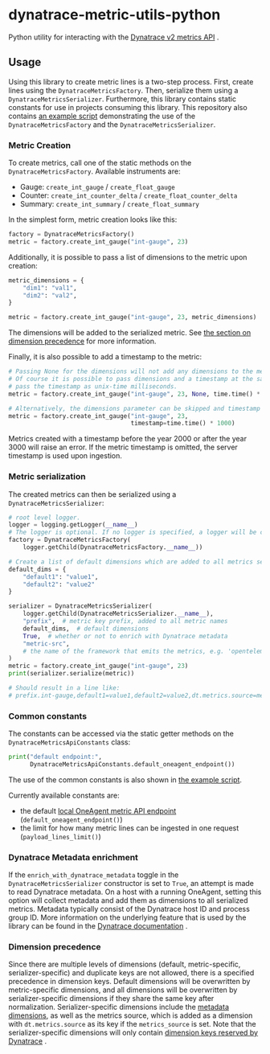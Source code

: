 # dynatrace-metric-utils-python

Python utility for interacting with
the [Dynatrace v2 metrics API](https://www.dynatrace.com/support/help/dynatrace-api/environment-api/metric-v2/)
.

## Usage

Using this library to create metric lines is a two-step process. First, create
lines using the `DynatraceMetricsFactory`. Then, serialize them using
a `DynatraceMetricsSerializer`. Furthermore, this library contains static
constants for use in projects consuming this library. This repository also
contains [an example script](example/example.py) demonstrating the use of
the `DynatraceMetricsFactory` and the `DynatraceMetricsSerializer`.

### Metric Creation

To create metrics, call one of the static methods on
the `DynatraceMetricsFactory`. Available instruments are:

- Gauge: `create_int_gauge` / `create_float_gauge`
- Counter: `create_int_counter_delta` / `create_float_counter_delta`
- Summary: `create_int_summary` / `create_float_summary`

In the simplest form, metric creation looks like this:

```python
factory = DynatraceMetricsFactory()
metric = factory.create_int_gauge("int-gauge", 23)
```

Additionally, it is possible to pass a list of dimensions to the metric upon
creation:

```python
metric_dimensions = {
    "dim1": "val1",
    "dim2": "val2",
}

metric = factory.create_int_gauge("int-gauge", 23, metric_dimensions)
```

The dimensions will be added to the serialized metric.
See [the section on dimension precedence](#dimension-precedence) for more
information.

Finally, it is also possible to add a timestamp to the metric:

```python
# Passing None for the dimensions will not add any dimensions to the metric.
# Of course it is possible to pass dimensions and a timestamp at the same time.
# pass the timestamp as unix-time milliseconds.
metric = factory.create_int_gauge("int-gauge", 23, None, time.time() * 1000)

# Alternatively, the dimensions parameter can be skipped and timestamp can be passed as a named parameter.
metric = factory.create_int_gauge("int-gauge", 23,
                                  timestamp=time.time() * 1000)
```

Metrics created with a timestamp before the year 2000 or after the year 3000
will raise an error. If the metric timestamp is omitted, the server timestamp
is used upon ingestion.

### Metric serialization

The created metrics can then be serialized using
a `DynatraceMetricsSerializer`:

```python
# root level logger.
logger = logging.getLogger(__name__)
# The logger is optional. If no logger is specified, a logger will be created.
factory = DynatraceMetricsFactory(
    logger.getChild(DynatraceMetricsFactory.__name__))

# Create a list of default dimensions which are added to all metrics serialized by this serializer.
default_dims = {
    "default1": "value1",
    "default2": "value2"
}

serializer = DynatraceMetricsSerializer(
    logger.getChild(DynatraceMetricsSerializer.__name__),
    "prefix",  # metric key prefix, added to all metric names
    default_dims,  # default dimensions
    True,  # whether or not to enrich with Dynatrace metadata
    "metric-src",
    # the name of the framework that emits the metrics, e.g. 'opentelemetry'
)
metric = factory.create_int_gauge("int-gauge", 23)
print(serializer.serialize(metric))

# Should result in a line like: 
# prefix.int-gauge,default1=value1,default2=value2,dt.metrics.source=metric-src gauge,23
```

### Common constants

The constants can be accessed via the static getter methods on
the `DynatraceMetricsApiConstants` class:

```python
print("default endpoint:",
      DynatraceMetricsApiConstants.default_oneagent_endpoint())
```

The use of the common constants is also shown
in [the example script](example/example.py).

Currently available constants are:

- the
  default [local OneAgent metric API endpoint](https://www.dynatrace.com/support/help/how-to-use-dynatrace/metrics/metric-ingestion/ingestion-methods/local-api/) (`default_oneagent_endpoint()`)
- the limit for how many metric lines can be ingested in one
  request (`payload_lines_limit()`)

### Dynatrace Metadata enrichment

If the `enrich_with_dynatrace_metadata` toggle in
the `DynatraceMetricsSerializer`
constructor is set to `True`, an attempt is made to read Dynatrace metadata. On
a host with a running OneAgent, setting this option will collect metadata and
add them as dimensions to all serialized metrics. Metadata typically consist of
the Dynatrace host ID and process group ID. More information on the underlying
feature that is used by the library can be found in
the [Dynatrace documentation](https://www.dynatrace.com/support/help/how-to-use-dynatrace/metrics/metric-ingestion/ingestion-methods/enrich-metrics/)
.

### Dimension precedence

Since there are multiple levels of dimensions (default, metric-specific,
serializer-specific) and duplicate keys are not allowed, there is a specified
precedence in dimension keys. Default dimensions will be overwritten by
metric-specific dimensions, and all dimensions will be overwritten by
serializer-specific dimensions if they share the same key after normalization.
Serializer-specific dimensions include
the [metadata dimensions](#dynatrace-metadata-enrichment), as well as the
metrics source, which is added as a dimension with `dt.metrics.source` as its
key if the `metrics_source` is set. Note that the serializer-specific
dimensions will only
contain [dimension keys reserved by Dynatrace](https://www.dynatrace.com/support/help/how-to-use-dynatrace/metrics/metric-ingestion/metric-ingestion-protocol/#syntax)
.
